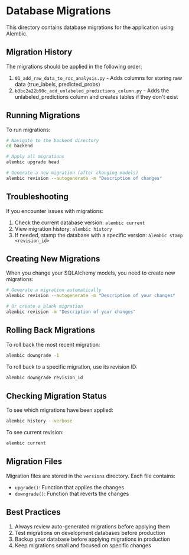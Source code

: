 # Database Migrations

This directory contains database migrations for the application using Alembic.

## Migration History

The migrations should be applied in the following order:

1. `01_add_raw_data_to_roc_analysis.py` - Adds columns for storing raw data (true_labels, predicted_probs)
2. `b3bc2a22b90c_add_unlabeled_predictions_column.py` - Adds the unlabeled_predictions column and creates tables if they don't exist

## Running Migrations

To run migrations:

```bash
# Navigate to the backend directory
cd backend

# Apply all migrations
alembic upgrade head

# Generate a new migration (after changing models)
alembic revision --autogenerate -m "Description of changes"
```

## Troubleshooting

If you encounter issues with migrations:

1. Check the current database version: `alembic current`
2. View migration history: `alembic history`
3. If needed, stamp the database with a specific version: `alembic stamp <revision_id>`

## Creating New Migrations

When you change your SQLAlchemy models, you need to create new migrations:

```bash
# Generate a migration automatically
alembic revision --autogenerate -m "Description of your changes"

# Or create a blank migration
alembic revision -m "Description of your changes"
```

## Rolling Back Migrations

To roll back the most recent migration:

```bash
alembic downgrade -1
```

To roll back to a specific migration, use its revision ID:

```bash
alembic downgrade revision_id
```

## Checking Migration Status

To see which migrations have been applied:

```bash
alembic history --verbose
```

To see current revision:

```bash
alembic current
```

## Migration Files

Migration files are stored in the `versions` directory. Each file contains:

- `upgrade()`: Function that applies the changes
- `downgrade()`: Function that reverts the changes

## Best Practices

1. Always review auto-generated migrations before applying them
2. Test migrations on development databases before production
3. Backup your database before applying migrations in production
4. Keep migrations small and focused on specific changes 